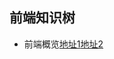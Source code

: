 ## 前端知识树

- 前端概览[地址1](http://jirengu.coding.me/keynote/preview/ch1-前端概览)[地址2](https://jirengu.github.io/keynote/preview/ch1-前端概览)